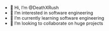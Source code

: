 - 👋 Hi, I’m @DeathXRush
- 👀 I’m interested in software engineering
- 🌱 I’m currently learning software engineering 
- 💞️ I’m looking to collaborate on huge projects 

<!---
DeathXRush/DeathXRush is a ✨ special ✨ repository because its `README.md` (this file) appears on your GitHub profile.
You can click the Preview link to take a look at your changes.
--->
